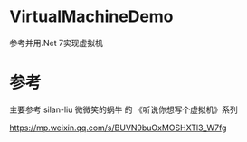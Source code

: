 # VirtualMachineDemo
参考并用.Net 7实现虚拟机

# 参考
主要参考 silan-liu 微微笑的蜗牛 的 《听说你想写个虚拟机》系列

https://mp.weixin.qq.com/s/BUVN9buOxMOSHXTl3_W7fg 